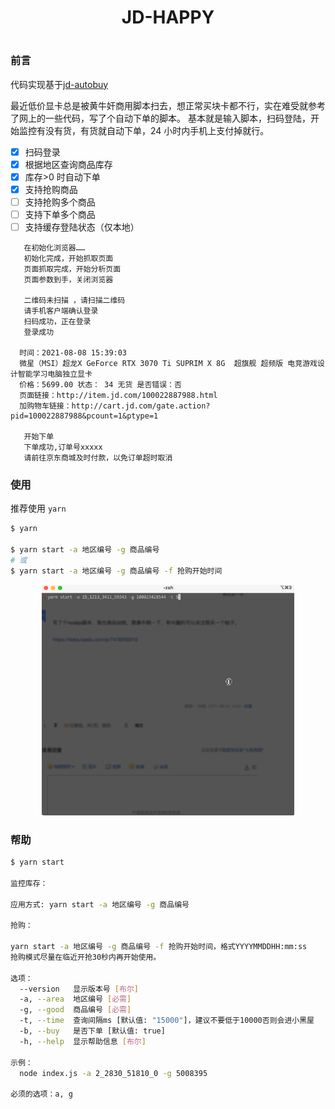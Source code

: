 <h1 align="center">JD-HAPPY<h1>

### 前言

代码实现基于[jd-autobuy](https://github.com/Adyzng/jd-autobuy)

最近低价显卡总是被黄牛奸商用脚本扫去，想正常买块卡都不行，实在难受就参考了网上的一些代码，写了个自动下单的脚本。
基本就是输入脚本，扫码登陆，开始监控有没有货，有货就自动下单，24 小时内手机上支付掉就行。

- [x] 扫码登录
- [x] 根据地区查询商品库存
- [x] 库存>0 时自动下单
- [x] 支持抢购商品
- [ ] 支持抢购多个商品
- [ ] 支持下单多个商品
- [ ] 支持缓存登陆状态（仅本地）

```
   在初始化浏览器……
   初始化完成，开始抓取页面
   页面抓取完成，开始分析页面
   页面参数到手，关闭浏览器

   二维码未扫描 ，请扫描二维码
   请手机客户端确认登录
   扫码成功，正在登录
   登录成功

  时间：2021-08-08 15:39:03
  微星（MSI）超龙X GeForce RTX 3070 Ti SUPRIM X 8G  超旗舰 超频版 电竞游戏设计智能学习电脑独立显卡
  价格：5699.00 状态： 34 无货 是否错误：否
  页面链接：http://item.jd.com/100022887988.html
  加购物车链接：http://cart.jd.com/gate.action?pid=100022887988&pcount=1&ptype=1

   开始下单
   下单成功,订单号xxxxx
   请前往京东商城及时付款，以免订单超时取消
```

### 使用

推荐使用 `yarn`

```bash
$ yarn

$ yarn start -a 地区编号 -g 商品编号
# 或
$ yarn start -a 地区编号 -g 商品编号 -f 抢购开始时间
```

<p align="center">
<img src="./demo.gif" width="80%"/>
</p>

### 帮助

```bash
$ yarn start

监控库存：

应用方式: yarn start -a 地区编号 -g 商品编号

抢购：

yarn start -a 地区编号 -g 商品编号 -f 抢购开始时间，格式YYYYMMDDHH:mm:ss
抢购模式尽量在临近开抢30秒内再开始使用。

选项：
  --version   显示版本号 [布尔]
  -a, --area  地区编号 [必需]
  -g, --good  商品编号 [必需]
  -t, --time  查询间隔ms [默认值: "15000"]，建议不要低于10000否则会进小黑屋
  -b, --buy   是否下单 [默认值: true]
  -h, --help  显示帮助信息 [布尔]

示例：
  node index.js -a 2_2830_51810_0 -g 5008395

必须的选项：a, g
```
